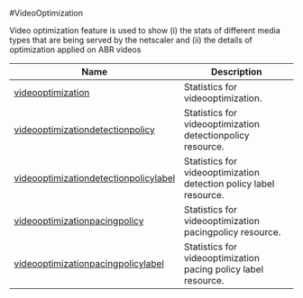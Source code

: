 #VideoOptimization

Video optimization feature is used to show (i) the stats of different media types that are being served by the netscaler and (ii) the details of optimization applied on ABR videos


<table><thead><tr><th>Name</th><th>Description</th></tr></thead><tbody><tr><td><a href=".././videooptimization/videooptimization/">videooptimization</a></td><td>Statistics for videooptimization.</td></tr><tr><td><a href=".././videooptimizationdetectionpolicy/videooptimizationdetectionpolicy/">videooptimizationdetectionpolicy</a></td><td>Statistics for videooptimization detectionpolicy resource.</td></tr><tr><td><a href=".././videooptimizationdetectionpolicylabel/videooptimizationdetectionpolicylabel/">videooptimizationdetectionpolicylabel</a></td><td>Statistics for videooptimization detection policy label resource.</td></tr><tr><td><a href=".././videooptimizationpacingpolicy/videooptimizationpacingpolicy/">videooptimizationpacingpolicy</a></td><td>Statistics for videooptimization pacingpolicy resource.</td></tr><tr><td><a href=".././videooptimizationpacingpolicylabel/videooptimizationpacingpolicylabel/">videooptimizationpacingpolicylabel</a></td><td>Statistics for videooptimization pacing policy label resource.</td></tr></tbody></table>
